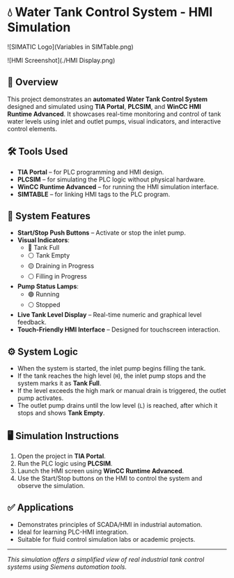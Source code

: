 # 💧 Water Tank Control System - HMI Simulation

![SIMATIC Logo](Variables in SIMTable.png)

![HMI Screenshot](./HMI Display.png)

## 📘 Overview

This project demonstrates an **automated Water Tank Control System** designed and simulated using **TIA Portal**, **PLCSIM**, and **WinCC HMI Runtime Advanced**. It showcases real-time monitoring and control of tank water levels using inlet and outlet pumps, visual indicators, and interactive control elements.

## 🛠 Tools Used

- **TIA Portal** – for PLC programming and HMI design.
- **PLCSIM** – for simulating the PLC logic without physical hardware.
- **WinCC Runtime Advanced** – for running the HMI simulation interface.
- **SIMTABLE** – for linking HMI tags to the PLC program.

## 🧩 System Features

- **Start/Stop Push Buttons** – Activate or stop the inlet pump.
- **Visual Indicators**:
  - 🔵 Tank Full
  - ⚪ Tank Empty
  - 🟡 Draining in Progress
  - ⚪ Filling in Progress
- **Pump Status Lamps**:
  - 🟢 Running
  - ⚪ Stopped
- **Live Tank Level Display** – Real-time numeric and graphical level feedback.
- **Touch-Friendly HMI Interface** – Designed for touchscreen interaction.

## ⚙️ System Logic

- When the system is started, the inlet pump begins filling the tank.
- If the tank reaches the high level (`H`), the inlet pump stops and the system marks it as **Tank Full**.
- If the level exceeds the high mark or manual drain is triggered, the outlet pump activates.
- The outlet pump drains until the low level (`L`) is reached, after which it stops and shows **Tank Empty**.

## 🖥️ Simulation Instructions

1. Open the project in **TIA Portal**.
2. Run the PLC logic using **PLCSIM**.
3. Launch the HMI screen using **WinCC Runtime Advanced**.
4. Use the Start/Stop buttons on the HMI to control the system and observe the simulation.

## ✅ Applications

- Demonstrates principles of SCADA/HMI in industrial automation.
- Ideal for learning PLC-HMI integration.
- Suitable for fluid control simulation labs or academic projects.

---

*This simulation offers a simplified view of real industrial tank control systems using Siemens automation tools.*

